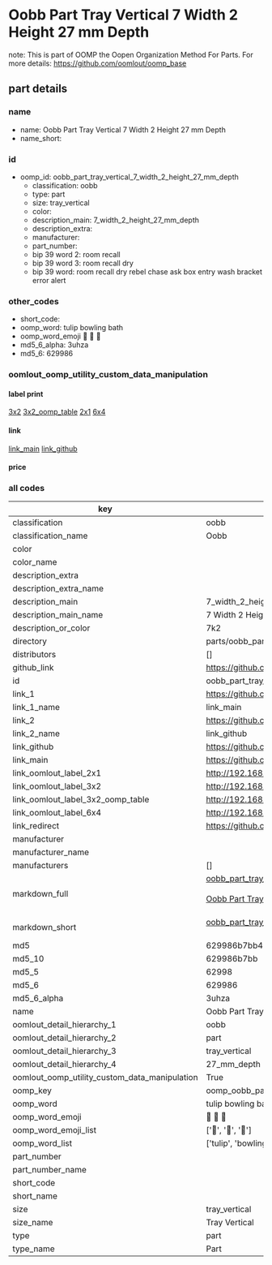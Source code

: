 # Oobb Part Tray Vertical 7 Width 2 Height 27 mm Depth  

note: This is part of OOMP the Oopen Organization Method For Parts. For more details: https://github.com/oomlout/oomp_base

##  part details
  







### name
* name: Oobb Part Tray Vertical 7 Width 2 Height 27 mm Depth
* name_short: 
### id
* oomp_id: oobb_part_tray_vertical_7_width_2_height_27_mm_depth
  * classification: oobb
  * type: part
  * size: tray_vertical
  * color: 
  * description_main: 7_width_2_height_27_mm_depth
  * description_extra: 
  * manufacturer: 
  * part_number: 
  * bip 39 word 2: room recall
  * bip 39 word 3: room recall dry
  * bip 39 word: room recall dry rebel chase ask box entry wash bracket error alert

### other_codes
* short_code: 
* oomp_word: tulip bowling bath
* oomp_word_emoji :tulip: :bowling: :bath:
* md5_6_alpha: 3uhza
* md5_6: 629986






### oomlout_oomp_utility_custom_data_manipulation
#### label print
[3x2](http://192.168.1.245:1112/?label=oomp%203uhza)
[3x2_oomp_table](http://192.168.1.108:1112/?label=oomp%203uhza)
[2x1](http://192.168.1.242:1112/?label=oomp%203uhza)
[6x4](http://192.168.1.55:1112/?label=oomp%203uhza)    

#### link

[link_main](https://github.com/oomlout/oomlout_oomp_version_1_messy/tree/main/parts/oobb_part_tray_vertical_7_width_2_height_27_mm_depth) [link_github](https://github.com/oomlout/oomlout_oomp_version_1_messy/tree/main/parts/oobb_part_tray_vertical_7_width_2_height_27_mm_depth)                             

#### price







### all codes 
| key | value |  
| --- | --- |  
| classification | oobb |  
| classification_name | Oobb |  
| color |  |  
| color_name |  |  
| description_extra |  |  
| description_extra_name |  |  
| description_main | 7_width_2_height_27_mm_depth |  
| description_main_name | 7 Width 2 Height 27 mm Depth |  
| description_or_color | 7k2 |  
| directory | parts/oobb_part_tray_vertical_7_width_2_height_27_mm_depth |  
| distributors | [] |  
| github_link | https://github.com/oomlout/oomlout_oomp_part_src/tree/main/parts/oobb_part_tray_vertical_7_width_2_height_27_mm_depth |  
| id | oobb_part_tray_vertical_7_width_2_height_27_mm_depth |  
| link_1 | https://github.com/oomlout/oomlout_oomp_version_1_messy/tree/main/parts/oobb_part_tray_vertical_7_width_2_height_27_mm_depth |  
| link_1_name | link_main |  
| link_2 | https://github.com/oomlout/oomlout_oomp_version_1_messy/tree/main/parts/oobb_part_tray_vertical_7_width_2_height_27_mm_depth |  
| link_2_name | link_github |  
| link_github | https://github.com/oomlout/oomlout_oomp_version_1_messy/tree/main/parts/oobb_part_tray_vertical_7_width_2_height_27_mm_depth |  
| link_main | https://github.com/oomlout/oomlout_oomp_version_1_messy/tree/main/parts/oobb_part_tray_vertical_7_width_2_height_27_mm_depth |  
| link_oomlout_label_2x1 | http://192.168.1.242:1112/?label=oomp%203uhza |  
| link_oomlout_label_3x2 | http://192.168.1.245:1112/?label=oomp%203uhza |  
| link_oomlout_label_3x2_oomp_table | http://192.168.1.108:1112/?label=oomp%203uhza |  
| link_oomlout_label_6x4 | http://192.168.1.55:1112/?label=oomp%203uhza |  
| link_redirect | https://github.com/oomlout/oomlout_oomp_version_1_messy/tree/main/parts/oobb_part_tray_vertical_7_width_2_height_27_mm_depth |  
| manufacturer |  |  
| manufacturer_name |  |  
| manufacturers | [] |  
| markdown_full | [oobb_part_tray_vertical_7_width_2_height_27_mm_depth](none)<br>[](none)<br>[Oobb Part Tray Vertical 7 Width 2 Height 27 Mm Depth](none)<br><br> |  
| markdown_short | [oobb_part_tray_vertical_7_width_2_height_27_mm_depth](none)<br><br> |  
| md5 | 629986b7bb4ba35035135b32876cdddf |  
| md5_10 | 629986b7bb |  
| md5_5 | 62998 |  
| md5_6 | 629986 |  
| md5_6_alpha | 3uhza |  
| name | Oobb Part Tray Vertical 7 Width 2 Height 27 mm Depth |  
| oomlout_detail_hierarchy_1 | oobb |  
| oomlout_detail_hierarchy_2 | part |  
| oomlout_detail_hierarchy_3 | tray_vertical |  
| oomlout_detail_hierarchy_4 | 27_mm_depth |  
| oomlout_oomp_utility_custom_data_manipulation | True |  
| oomp_key | oomp_oobb_part_tray_vertical_7_width_2_height_27_mm_depth |  
| oomp_word | tulip bowling bath |  
| oomp_word_emoji | :tulip: :bowling: :bath: |  
| oomp_word_emoji_list | [':tulip:', ':bowling:', ':bath:'] |  
| oomp_word_list | ['tulip', 'bowling', 'bath'] |  
| part_number |  |  
| part_number_name |  |  
| short_code |  |  
| short_name |  |  
| size | tray_vertical |  
| size_name | Tray Vertical |  
| type | part |  
| type_name | Part |  
